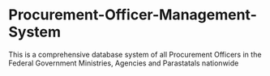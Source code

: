 # Procurement-Officer-Management-System
This is a comprehensive database system of all Procurement Officers in the Federal Government Ministries, Agencies and Parastatals nationwide
